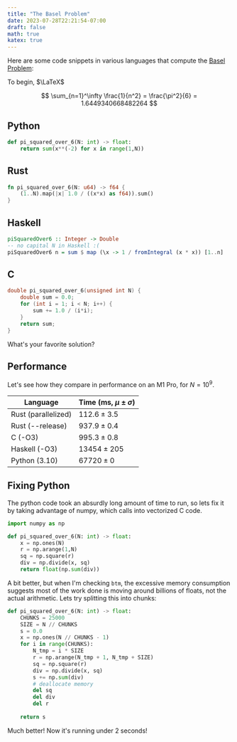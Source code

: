 ```yaml
---
title: "The Basel Problem"
date: 2023-07-28T22:21:54-07:00
draft: false
math: true
katex: true
---
```


Here are some code snippets in various languages that compute the [Basel Problem](https://en.wikipedia.org/wiki/Basel_problem):



To begin, $\LaTeX$

$$
\sum_{n=1}^\infty \frac{1}{n^2} = \frac{\pi^2}{6} = 1.6449340668482264
$$

## Python

```python
def pi_squared_over_6(N: int) -> float:
    return sum(x**(-2) for x in range(1,N))
```

## Rust

```rust
fn pi_squared_over_6(N: u64) -> f64 {
    (1..N).map(|x| 1.0 / ((x*x) as f64)).sum()
}
```

## Haskell

```haskell
piSquaredOver6 :: Integer -> Double
-- no capital N in Haskell :(
piSquaredOver6 n = sum $ map (\x -> 1 / fromIntegral (x * x)) [1..n]
```

## C

```c
double pi_squared_over_6(unsigned int N) {
    double sum = 0.0;
    for (int i = 1; i < N; i++) {
        sum += 1.0 / (i*i);
    }
    return sum;
}
```

What's your favorite solution?

## Performance

Let's see how they compare in performance on an M1 Pro, for $N=10^9$.

| Language            | Time (ms, $\mu \pm \sigma$) |
| ------------------  | ----------                  |
| Rust (parallelized) | $112.6 \pm 3.5$             |
| Rust (--release)    | $937.9 \pm 0.4$             |
| C  (-O3)            | $995.3 \pm 0.8$             |
| Haskell (-O3)       | $13454 \pm 205$             |
| Python (3.10)       | $67720 \pm 0$                        |

## Fixing Python

The python code took an absurdly long amount of time to run, so lets fix it
by taking advantage of numpy, which calls into vectorized C code.

```python
import numpy as np

def pi_squared_over_6(N: int) -> float:
    x = np.ones(N)
    r = np.arange(1,N)
    sq = np.square(r)
    div = np.divide(x, sq)
    return float(np.sum(div))
```

A bit better, but when I'm checking `btm`, the excessive memory consumption
suggests most of the work done is moving around billions of floats,
not the actual arithmetic. Lets try splitting this into chunks:


```python
def pi_squared_over_6(N: int) -> float:
    CHUNKS = 25000
    SIZE = N // CHUNKS
    s = 0.0
    x = np.ones(N // CHUNKS - 1)
    for i in range(CHUNKS):
        N_tmp = i * SIZE
        r = np.arange(N_tmp + 1, N_tmp + SIZE)
        sq = np.square(r)
        div = np.divide(x, sq)
        s += np.sum(div)
        # deallocate memory
        del sq
        del div
        del r
        
    return s
```

Much better! Now it's running under 2 seconds!
